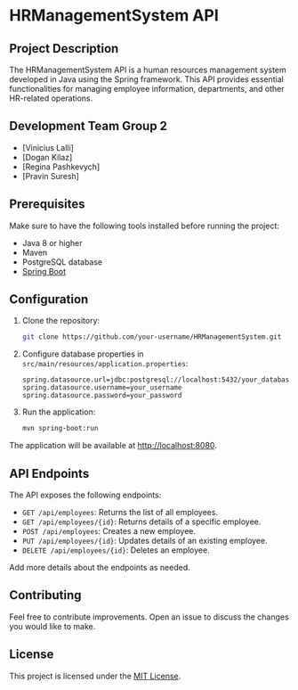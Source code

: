 # HRManagementSystem API

## Project Description

The HRManagementSystem API is a human resources management system developed in Java using the Spring framework. This API provides essential functionalities for managing employee information, departments, and other HR-related operations.

## Development Team Group 2

- [Vinicius Lalli]
- [Dogan Kilaz]
- [Regina Pashkevych]
- [Pravin Suresh]

## Prerequisites

Make sure to have the following tools installed before running the project:

- Java 8 or higher
- Maven
- PostgreSQL database
- [Spring Boot](https://spring.io/projects/spring-boot)

## Configuration

1. Clone the repository:

    ```bash
    git clone https://github.com/your-username/HRManagementSystem.git
    ```

2. Configure database properties in `src/main/resources/application.properties`:

    ```properties
    spring.datasource.url=jdbc:postgresql://localhost:5432/your_database
    spring.datasource.username=your_username
    spring.datasource.password=your_password
    ```

3. Run the application:

    ```bash
    mvn spring-boot:run
    ```

The application will be available at [http://localhost:8080](http://localhost:8080).

## API Endpoints

The API exposes the following endpoints:

- `GET /api/employees`: Returns the list of all employees.
- `GET /api/employees/{id}`: Returns details of a specific employee.
- `POST /api/employees`: Creates a new employee.
- `PUT /api/employees/{id}`: Updates details of an existing employee.
- `DELETE /api/employees/{id}`: Deletes an employee.

Add more details about the endpoints as needed.

## Contributing

Feel free to contribute improvements. Open an issue to discuss the changes you would like to make.

## License

This project is licensed under the [MIT License](LICENSE).
